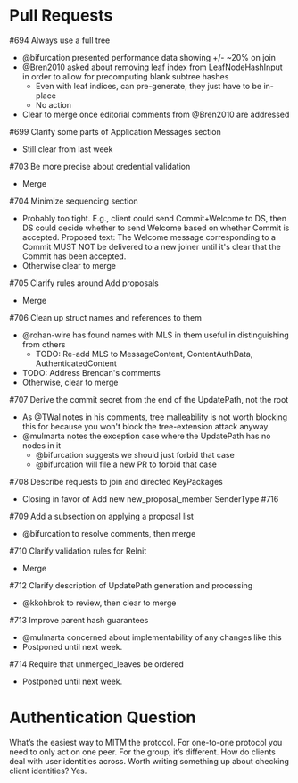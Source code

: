 # Pull Requests

#694 Always use a full tree
* @bifurcation presented performance data showing +/- ~20% on join
* @Bren2010 asked about removing leaf index from LeafNodeHashInput in order to allow for precomputing blank subtree hashes
    * Even with leaf indices, can pre-generate, they just have to be in-place
    * No action
* Clear to merge once editorial comments from @Bren2010 are addressed

#699 Clarify some parts of Application Messages section
* Still clear from last week


#703 Be more precise about credential validation
* Merge

#704 Minimize sequencing section
* Probably too tight. E.g., client could send Commit+Welcome to DS, then DS could decide whether to send Welcome based on whether Commit is accepted. Proposed text:
	The Welcome message corresponding to a Commit MUST NOT be delivered to a new joiner until it's clear that the
	Commit has been accepted.
* Otherwise clear to merge

#705 Clarify rules around Add proposals
* Merge

#706 Clean up struct names and references to them
* @rohan-wire has found names with MLS in them useful in distinguishing from others
    * TODO: Re-add MLS to MessageContent, ContentAuthData, AuthenticatedContent
* TODO: Address Brendan's comments
* Otherwise, clear to merge

#707 Derive the commit secret from the end of the UpdatePath, not the root
* As @TWal notes in his comments, tree malleability is not worth blocking this for because you won't block the tree-extension attack anyway
* @mulmarta notes the exception case where the UpdatePath has no nodes in it
    * @bifurcation suggests we should just forbid that case
    * @bifurcation will file a new PR to forbid that case

#708 Describe requests to join and directed KeyPackages
* Closing in favor of Add new new_proposal_member SenderType #716

#709 Add a subsection on applying a proposal list
* @bifurcation to resolve comments, then merge

#710 Clarify validation rules for ReInit
* Merge

#712 Clarify description of UpdatePath generation and processing
* @kkohbrok to review, then clear to merge

#713 Improve parent hash guarantees
* @mulmarta concerned about implementability of any changes like this
* Postponed until next week.

#714 Require that unmerged_leaves be ordered
* Postponed until next week.

# Authentication Question
What’s the easiest way to MITM the protocol. For one-to-one protocol you need to only act on one peer. For the group, it’s different. How do clients deal with user identities across. Worth writing something up about checking client identities? Yes.
